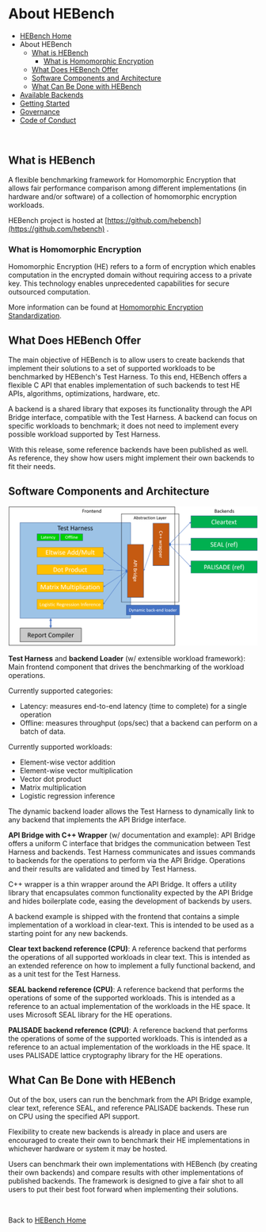 # About HEBench

- [HEBench Home](https://hebench.org/)
- About HEBench
  - [What is HEBench](#what-is-hebench)
    - [What is Homomorphic Encryption](#what-is-homomorphic-encryption)
  - [What Does HEBench Offer](#what-does-hebench-offer)
  - [Software Components and Architecture](#software-components-and-architecture)
  - [What Can Be Done with HEBench](#what-can-be-done-with-hebench)
- [Available Backends](https://hebench.org/benchmark)
- [Getting Started](https://hebench.org/documentation/getting-started)
- [Governance](https://hebench.org/about/governance)
- [Code of Conduct](https://hebench.org/about/code-of-conduct)

<br>

## What is HEBench
A flexible benchmarking framework for Homomorphic Encryption that allows fair performance comparison among different implementations (in hardware and/or software) of a collection of homomorphic encryption workloads.

HEBench project is hosted at [https://github.com/hebench](https://github.com/hebench) .

### What is Homomorphic Encryption
Homomorphic Encryption (HE) refers to a form of encryption which enables computation in the encrypted domain without requiring access to a private key. This technology enables unprecedented capabilities for secure outsourced computation.

More information can be found at [Homomorphic Encryption Standardization](https://homomorphicencryption.org/introduction).

## What Does HEBench Offer
The main objective of HEBench is to allow users to create backends that implement their solutions to a set of supported workloads to be benchmarked by HEBench's Test Harness. To this end, HEBench offers a flexible C API that enables implementation of such backends to test HE APIs, algorithms, optimizations, hardware, etc.

A backend is a shared library that exposes its functionality through the API Bridge interface, compatible with the Test Harness. A backend can focus on specific workloads to benchmark; it does not need to implement every possible workload supported by Test Harness.

With this release, some reference backends have been published as well. As reference, they show how users might implement their own backends to fit their needs.

## Software Components and Architecture
![Graphical representation of software components and architecture](https://github.com/hebench/frontend/blob/main/docsrc/images/architecture.png?raw=true)

**Test Harness** and **backend Loader** (w/ extensible workload framework): Main frontend component that drives the benchmarking of the workload operations.

Currently supported categories:

* Latency: measures end-to-end latency (time to complete) for a single operation
* Offline: measures throughput (ops/sec) that a backend can perform on a batch of data.

Currently supported workloads:

* Element-wise vector addition
* Element-wise vector multiplication
* Vector dot product
* Matrix multiplication
* Logistic regression inference

The dynamic backend loader allows the Test Harness to dynamically link to any backend that implements the API Bridge interface.

**API Bridge with C++ Wrapper** (w/ documentation and example): API Bridge offers a uniform C interface that bridges the communication between Test Harness and backends. Test Harness communicates and issues commands to backends for the operations to perform via the API Bridge. Operations and their results are validated and timed by Test Harness.

C++ wrapper is a thin wrapper around the API Bridge. It offers a utility library that encapsulates common functionality expected by the API Bridge and hides boilerplate code, easing the development of backends by users.

A backend example is shipped with the frontend that contains a simple implementation of a workload in clear-text. This is intended to be used as a starting point for any new backends.

**Clear text backend reference (CPU)**: A reference backend that performs the operations of all supported workloads in clear text. This is intended as an extended reference on how to implement a fully functional backend, and as a unit test for the Test Harness.

**SEAL backend reference (CPU)**: A reference backend that performs the operations of some of the supported workloads. This is intended as a reference to an actual implementation of the workloads in the HE space. It uses Microsoft SEAL library for the HE operations.

**PALISADE backend reference (CPU)**: A reference backend that performs the operations of some of the supported workloads. This is intended as a reference to an actual implementation of the workloads in the HE space. It uses PALISADE lattice cryptography library for the HE operations.

## What Can Be Done with HEBench
Out of the box, users can run the benchmark from the API Bridge example, clear text, reference SEAL, and reference PALISADE backends. These run on CPU using the specified API support.

Flexibility to create new backends is already in place and users are encouraged to create their own to benchmark their HE implementations in whichever hardware or system it may be hosted.

Users can benchmark their own implementations with HEBench (by creating their own backends) and compare results with other implementations of published backends. The framework is designed to give a fair shot to all users to put their best foot forward when implementing their solutions.

<br/>

Back to [HEBench Home](https://hebench.org/)
